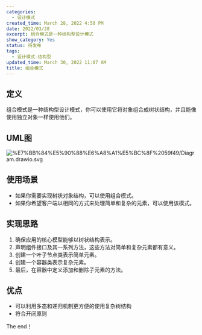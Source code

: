```yaml
---
categories:
  - 设计模式
created_time: March 28, 2022 4:50 PM
date: 2022/03/28
excerpt: 组合模式是一种结构型设计模式
show_category: Yes
status: 待发布
tags:
  - 设计模式-结构型
updated_time: March 30, 2022 11:07 AM
title: 组合模式
---
```



## 定义

组合模式是一种结构型设计模式，你可以使用它将对象组合成树状结构，并且能像使用独立对象一样使用他们。

## UML图

![%E7%BB%84%E5%90%88%E6%A8%A1%E5%BC%8F%2059f49/Diagram.drawio.svg](/notion_images/b20fbe9788b79e4da0f0f00d3009efcc.svg)

## 使用场景

- 如果你需要实现树状对象结构，可以使用组合模式。
- 如果你希望客户端以相同的方式来处理简单和复杂的元素，可以使用该模式。

## 实现思路

1. 确保应用的核心模型能够以树状结构表示。
2. 声明组件接口及其一系列方法，这些方法对简单和复杂元素都有意义。
3. 创建一个叶子节点类表示简单元素。
4. 创建一个容器类表示复杂元素。
5. 最后，在容器中定义添加和删除子元素的方法。

## 优点

- 可以利用多态和递归机制更方便的使用复杂树结构
- 符合开闭原则

The end！